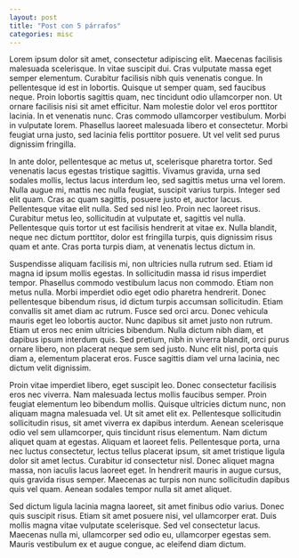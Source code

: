```yaml
---
layout: post
title: "Post con 5 párrafos"
categories: misc
---
```




Lorem ipsum dolor sit amet, consectetur adipiscing elit. Maecenas facilisis malesuada scelerisque. In vitae suscipit dui. Cras vulputate massa eget semper elementum. Curabitur facilisis nibh quis venenatis congue. In pellentesque id est in lobortis. Quisque ut semper quam, sed faucibus neque. Proin lobortis sagittis quam, nec tincidunt odio ullamcorper non. Ut ornare facilisis nisi sit amet efficitur. Nam molestie dolor vel eros porttitor lacinia. In et venenatis nunc. Cras commodo ullamcorper vestibulum. Morbi in vulputate lorem. Phasellus laoreet malesuada libero et consectetur. Morbi feugiat urna justo, sed lacinia felis porttitor posuere. Ut vel velit sed purus dignissim fringilla.

In ante dolor, pellentesque ac metus ut, scelerisque pharetra tortor. Sed venenatis lacus egestas tristique sagittis. Vivamus gravida, urna sed sodales mollis, lectus lacus interdum leo, sed sagittis metus urna vel lorem. Nulla augue mi, mattis nec nulla feugiat, suscipit varius turpis. Integer sed elit quam. Cras ac quam sagittis, posuere justo et, auctor lacus. Pellentesque vitae elit nulla. Sed sed nisl leo. Proin nec laoreet risus. Curabitur metus leo, sollicitudin at vulputate et, sagittis vel nulla. Pellentesque quis tortor ut est facilisis hendrerit at vitae ex. Nulla blandit, neque nec dictum porttitor, dolor est fringilla turpis, quis dignissim risus quam et ante. Cras porta turpis diam, at venenatis lectus dictum in.

Suspendisse aliquam facilisis mi, non ultricies nulla rutrum sed. Etiam id magna id ipsum mollis egestas. In sollicitudin massa id risus imperdiet tempor. Phasellus commodo vestibulum lacus non commodo. Etiam non metus nulla. Morbi imperdiet odio eget odio pharetra hendrerit. Donec pellentesque bibendum risus, id dictum turpis accumsan sollicitudin. Etiam convallis sit amet diam ac rutrum. Fusce sed orci arcu. Donec vehicula mauris eget leo lobortis auctor. Nunc dapibus sit amet justo non rutrum. Etiam ut eros nec enim ultricies bibendum. Nulla dictum nibh diam, et dapibus ipsum interdum quis. Sed pretium, nibh in viverra blandit, orci purus ornare libero, non placerat neque sem sed justo. Nunc elit nisl, porta quis diam a, elementum placerat eros. Fusce sagittis diam vel urna lacinia, nec dictum velit dignissim.

Proin vitae imperdiet libero, eget suscipit leo. Donec consectetur facilisis eros nec viverra. Nam malesuada lectus mollis faucibus semper. Proin feugiat elementum leo bibendum mollis. Quisque ultricies dictum nunc, non aliquam magna malesuada vel. Ut sit amet elit ex. Pellentesque sollicitudin sollicitudin risus, sit amet viverra ex dapibus interdum. Aenean scelerisque odio vel sem ullamcorper, quis tincidunt risus elementum. Nam dictum aliquet quam at egestas. Aliquam et laoreet felis. Pellentesque porta, urna nec luctus consectetur, lectus tellus placerat ipsum, sit amet tristique ligula dolor sit amet lectus. Curabitur id consectetur nisl. Donec aliquet magna massa, non iaculis lacus laoreet eget. In hendrerit mauris in augue cursus, quis gravida risus semper. Maecenas ac turpis non nunc sollicitudin dapibus quis vel quam. Aenean sodales tempor nulla sit amet aliquet.

Sed dictum ligula lacinia magna laoreet, sit amet finibus odio varius. Donec quis suscipit risus. Etiam sit amet posuere nisi, vel ullamcorper erat. Duis mollis magna vitae vulputate scelerisque. Sed vel consectetur lacus. Maecenas nulla mi, ullamcorper sed odio eu, ullamcorper egestas sem. Mauris vestibulum ex et augue congue, ac eleifend diam dictum. 
